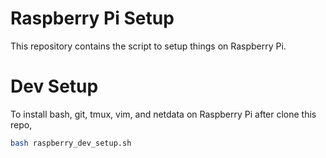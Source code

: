 # Raspberry Pi Setup

This repository contains the script to setup things on Raspberry Pi.



# Dev Setup

To install bash, git, tmux, vim, and netdata on Raspberry Pi after clone this repo,

```bash
bash raspberry_dev_setup.sh
```

